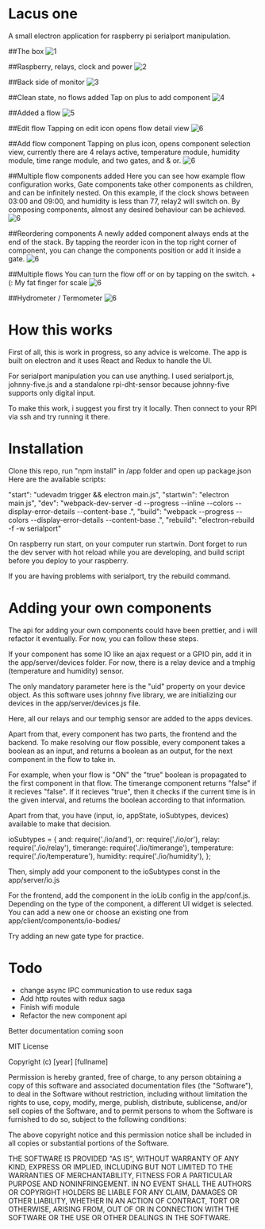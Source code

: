 # Lacus one

A small electron application for raspberry pi serialport manipulation.

##The box
![1](img/1.jpg?raw=true)

##Raspberry, relays, clock and power
![2](img/2.jpg?raw=true)

##Back side of monitor
![3](img/3.jpg?raw=true)

##Clean state, no flows added
Tap on plus to add component
![4](img/4.jpg?raw=true)

##Added a flow
![5](img/5.jpg?raw=true)

##Edit flow
Tapping on edit icon opens flow detail view
![6](img/6.jpg?raw=true)

##Add flow component
Tapping on plus icon, opens component selection view, currently there are 4 relays active, temperature module, humidity module, time range module, and two gates, and & or.
![6](img/6_1.jpg?raw=true)

##Multiple flow components added
Here you can see how example flow configuration works, Gate components take other components as children, and can be infinitely nested. On this example, if the clock shows between 03:00 and 09:00, and humidity is less than 77, relay2 will switch on. By composing components, almost any desired behaviour can be achieved.
![6](img/6_2.jpg?raw=true)

##Reordering components
A newly added component always ends at the end of the stack. By tapping the reorder icon in the top right corner of component, you can change the components position or add it inside a gate.
![6](img/7.jpg?raw=true)

##Multiple flows
You can turn the flow off or on by tapping on the switch. + (: My fat finger for scale
![6](img/8.jpg?raw=true)

##Hydrometer / Termometer
![6](img/9.jpg?raw=true)


# How this works
First of all, this is work in progress, so any advice is welcome.
The app is built on electron and it uses React and Redux to handle the UI.

For serialport manipulation you can use anything. I used serialport.js, johnny-five.js and a standalone rpi-dht-sensor
because johnny-five supports only digital input.

To make this work, i suggest you first try it locally. Then connect to your RPI via ssh and try running it there.


# Installation
Clone this repo, run "npm install" in /app folder and open up package.json
Here are the available scripts:

"start": "udevadm trigger && electron main.js",
"startwin": "electron main.js",
"dev": "webpack-dev-server -d --progress --inline --colors --display-error-details --content-base .",
"build": "webpack --progress --colors --display-error-details --content-base .",
"rebuild": "electron-rebuild -f -w serialport"

On raspberry run start, on your computer run startwin.
Dont forget to run the dev server with hot reload while you are developing, and build script before you deploy to your
raspberry.

If you are having problems with serialport, try the rebuild command.


# Adding your own components
The api for adding your own components could have been prettier, and i will refactor it eventually.
For now, you can follow these steps.

If your component has some IO like an ajax request or a GPIO pin, add it in the app/server/devices folder.
For now, there is a relay device and a tmphig (temperature and humidity) sensor.

The only mandatory parameter here is the "uid" property on your device object.
As this software uses johnny five library, we are initializing our devices in the app/server/devices.js file.

Here, all our relays and our temphig sensor are added to the apps devices.

Apart from that, every component has two parts, the frontend and the backend.
To make resolving our flow possible, every component takes a boolean as an input, and returns a boolean as an output,
for the next component in the flow to take in.

For example, when your flow is "ON" the "true" boolean is propagated to the first component in that flow. The timerange
component returns "false" if it recieves "false". If it recieves "true", then it checks if the current time is in the given
interval, and returns the boolean according to that information.

Apart from that, you have (input, io, appState, ioSubtypes, devices) available to make that decision.

ioSubtypes = {
    and: require('./io/and'),
    or: require('./io/or'),
    relay: require('./io/relay'),
    timerange: require('./io/timerange'),
    temperature: require('./io/temperature'),
    humidity: require('./io/humidity'),
};

Then, simply add your component to the ioSubtypes const in the app/server/io.js

For the frontend, add the component in the ioLib config in the app/conf.js. Depending on the type of the component,
a different UI widget is selected. You can add a new one or choose an existing one from app/client/components/io-bodies/

Try adding an new gate type for practice.

# Todo
- change async IPC communication to use redux saga
- Add http routes with redux saga
- Finish wifi module
- Refactor the new component api

Better documentation coming soon


MIT License

Copyright (c) [year] [fullname]

Permission is hereby granted, free of charge, to any person obtaining a copy
of this software and associated documentation files (the "Software"), to deal
in the Software without restriction, including without limitation the rights
to use, copy, modify, merge, publish, distribute, sublicense, and/or sell
copies of the Software, and to permit persons to whom the Software is
furnished to do so, subject to the following conditions:

The above copyright notice and this permission notice shall be included in all
copies or substantial portions of the Software.

THE SOFTWARE IS PROVIDED "AS IS", WITHOUT WARRANTY OF ANY KIND, EXPRESS OR
IMPLIED, INCLUDING BUT NOT LIMITED TO THE WARRANTIES OF MERCHANTABILITY,
FITNESS FOR A PARTICULAR PURPOSE AND NONINFRINGEMENT. IN NO EVENT SHALL THE
AUTHORS OR COPYRIGHT HOLDERS BE LIABLE FOR ANY CLAIM, DAMAGES OR OTHER
LIABILITY, WHETHER IN AN ACTION OF CONTRACT, TORT OR OTHERWISE, ARISING FROM,
OUT OF OR IN CONNECTION WITH THE SOFTWARE OR THE USE OR OTHER DEALINGS IN THE
SOFTWARE.
